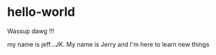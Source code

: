 # hello-world

Wassup dawg !!!

my name is jeff...JK.
My name is Jerry and I'm here to learn new things

